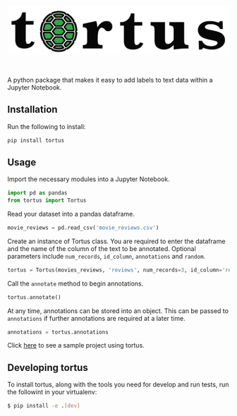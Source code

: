 <p align='center'>
    <img width="750" src="docs/_static/tortus_logo.svg" alt="tortus logo">
</p>
<br>

A python package that makes it easy to add labels to text data within a Jupyter Notebook.

## Installation

Run the following to install:
```python
pip install tortus
```

## Usage
Import the necessary modules into a Jupyter Notebook.  

```python
import pd as pandas
from tortus import Tortus
```  

Read your dataset into a pandas dataframe.  

```python
movie_reviews = pd.read_csv('movie_reviews.csv')
```  

Create an instance of Tortus class. You are required to enter the dataframe and the name 
of the column of the text to be annotated. Optional parameters include ``num_records``, 
``id_column``, ``annotations`` and ``random``.  

```python
tortus = Tortus(movies_reviews, 'reviews', num_records=3, id_column='review_id')
```  

Call the ``annotate`` method to begin annotations.  

```python
tortus.annotate()
```  

At any time, annotations can be stored into an object. This can be passed to ``annotations`` if further
annotations are required at a later time.  

```python
annotations = tortus.annotations
```  

Click [here](https://github.com/SiphuLangeni/tortus/tree/master/sample_project) to see a sample project using tortus.  

## Developing tortus  

To install tortus, along with the tools you need for develop and run tests, run the followint in your virtualenv:  

```bash
$ pip install -e .[dev]
``` 
